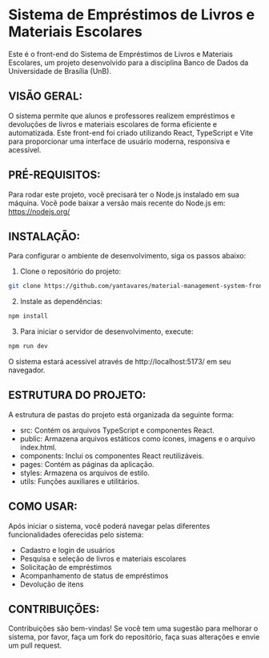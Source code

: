 # Sistema de Empréstimos de Livros e Materiais Escolares

Este é o front-end do Sistema de Empréstimos de Livros e Materiais Escolares, um projeto desenvolvido para a disciplina Banco de Dados da Universidade de Brasília (UnB).

## VISÃO GERAL:

O sistema permite que alunos e professores realizem empréstimos e devoluções de livros e materiais escolares de forma eficiente e automatizada. Este front-end foi criado utilizando React, TypeScript e Vite para proporcionar uma interface de usuário moderna, responsiva e acessível.

## PRÉ-REQUISITOS:

Para rodar este projeto, você precisará ter o Node.js instalado em sua máquina. Você pode baixar a versão mais recente do Node.js em: https://nodejs.org/

## INSTALAÇÃO:

Para configurar o ambiente de desenvolvimento, siga os passos abaixo:

1. Clone o repositório do projeto:

```bash
git clone https://github.com/yantavares/material-management-system-front
```

2. Instale as dependências:

```bash
npm install
```

3. Para iniciar o servidor de desenvolvimento, execute:

```bash
npm run dev
```

O sistema estará acessível através de http://localhost:5173/ em seu navegador.

## ESTRUTURA DO PROJETO:

A estrutura de pastas do projeto está organizada da seguinte forma:

- src: Contém os arquivos TypeScript e componentes React.
- public: Armazena arquivos estáticos como ícones, imagens e o arquivo index.html.
- components: Inclui os componentes React reutilizáveis.
- pages: Contém as páginas da aplicação.
- styles: Armazena os arquivos de estilo.
- utils: Funções auxiliares e utilitários.

## COMO USAR:

Após iniciar o sistema, você poderá navegar pelas diferentes funcionalidades oferecidas pelo sistema:

- Cadastro e login de usuários
- Pesquisa e seleção de livros e materiais escolares
- Solicitação de empréstimos
- Acompanhamento de status de empréstimos
- Devolução de itens

## CONTRIBUIÇÕES:

Contribuições são bem-vindas! Se você tem uma sugestão para melhorar o sistema, por favor, faça um fork do repositório, faça suas alterações e envie um pull request.
